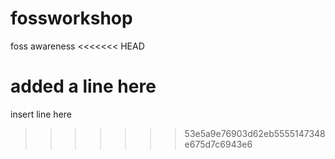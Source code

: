 # fossworkshop
foss awareness
<<<<<<< HEAD

added a line here
=======
insert line here
>>>>>>> 53e5a9e76903d62eb5555147348e675d7c6943e6

